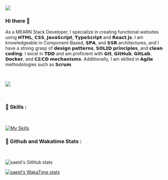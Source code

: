 <img src="https://user-images.githubusercontent.com/113350806/236842414-18101a37-92f5-4de7-a46d-eeaca6e16cbd.gif"/>

### Hi there 👋

As a MEARN Stack Developer, I specialize in creating functional websites using 𝗛𝗧𝗠𝗟, 𝗖𝗦𝗦, 𝗝𝗮𝘃𝗮𝗦𝗰𝗿𝗶𝗽𝘁, 𝗧𝘆𝗽𝗲𝗦𝗰𝗿𝗶𝗽𝘁 and 𝗥𝗲𝗮𝗰𝘁.𝗷𝘀. I am knowledgeable in Component-Based, 𝗦𝗣𝗔, and 𝗦𝗦𝗥 architectures, and I have a strong grasp of 𝗱𝗲𝘀𝗶𝗴𝗻 𝗽𝗮𝘁𝘁𝗲𝗿𝗻𝘀, 𝗦𝗢𝗟𝗜𝗗 𝗽𝗿𝗶𝗻𝗰𝗶𝗽𝗹𝗲𝘀, and 𝗰𝗹𝗲𝗮𝗻 𝗰𝗼𝗱𝗶𝗻𝗴. I excel in 𝗧𝗗𝗗 and am proficient with 𝗚𝗶𝘁, 𝗚𝗶𝘁𝗛𝘂𝗯, 𝗚𝗶𝘁𝗟𝗮𝗯, 𝗗𝗼𝗰𝗸𝗲𝗿, and 𝗖𝗜/𝗖𝗗 𝗺𝗲𝗰𝗵𝗮𝗻𝗶𝘀𝗺𝘀. Additionally, I am skilled in 𝗔𝗴𝗶𝗹𝗲 methodologies such as 𝗦𝗰𝗿𝘂𝗺.

<br/>

![](https://komarev.com/ghpvc/?username=developersaeid&style=flat-square)

<br/>
<h3>🔷<b> Skills :</b> </h3>
<br/>

[![My Skills](https://skillicons.dev/icons?i=html,css,js,ts,sass,bootstrap,tailwind,materialui,react,nextjs,threejs,nodejs,nestjs,express,mongodb,mysql,postgres,kafka,rabbitmq,linux,git,github,gitlab,jenkins,docker,kubernetes,aws,prometheus,terraform,graphql,jest,postman,bash,vscode)](https://skillicons.dev)


<h3>🔷<b> Github and Wakatime Stats : </b></h3>
<br/>
<div class="display:flex;">

![saeid's GitHub stats](https://github-readme-stats.vercel.app/api?username=developersaeid&show_icons=true&theme=dark&size_weight=0&count_weight=1)

[![saeid's WakaTime stats](https://github-readme-stats.vercel.app/api/wakatime?username=saeiddeveloper&theme=dark&size_weight=0&count_weight=1)](https://github.com/developersaeid/github-readme-stats)
 
</div>






